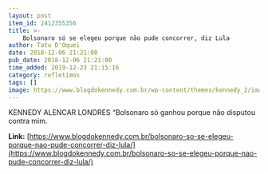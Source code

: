 ```yaml
---
layout: post
item_id: 2412355356
title: >-
    Bolsonaro só se elegeu porque não pude concorrer, diz Lula
author: Tatu D'Oquei
date: 2018-12-06 21:21:00
pub_date: 2018-12-06 21:21:00
time_added: 2019-12-23 21:15:16
category: refletimos
tags: []
image: https://www.blogdokennedy.com.br/wp-content/themes/kennedy_2/images/kennedy.jpg
---
```


KENNEDY ALENCAR LONDRES “Bolsonaro só ganhou porque não disputou contra mim.

**Link:** [https://www.blogdokennedy.com.br/bolsonaro-so-se-elegeu-porque-nao-pude-concorrer-diz-lula/](https://www.blogdokennedy.com.br/bolsonaro-so-se-elegeu-porque-nao-pude-concorrer-diz-lula/)

